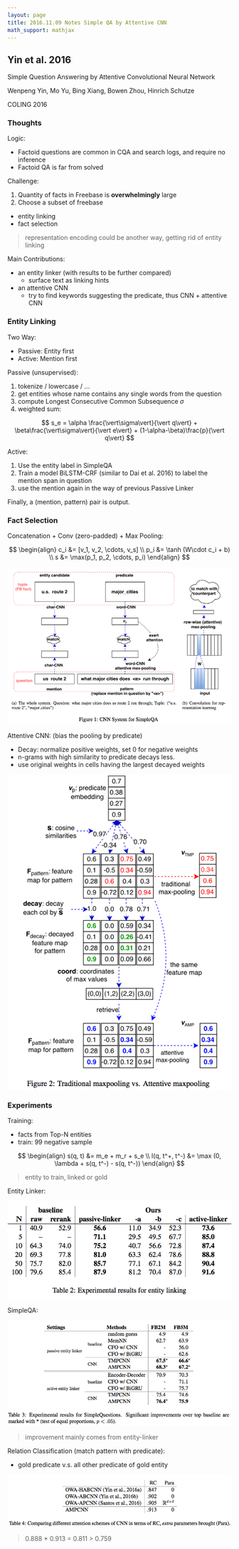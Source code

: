 ```yaml
---
layout: page
title: 2016.11.09 Notes Simple QA by Attentive CNN
math_support: mathjax
---
```



## Yin et al. 2016

Simple Question Answering by Attentive Convolutional Neural Network

Wenpeng Yin, Mo Yu, Bing Xiang, Bowen Zhou, Hinrich Schutze

COLING 2016

### Thoughts

Logic:

- Factoid questions are common in CQA and search logs, and require no inference
- Factoid QA is far from solved

Challenge:

1. Quantity of facts in Freebase is **overwhelmingly** large
2. Choose a subset of freebase
  - entity linking
  - fact selection

> representation encoding could be another way, getting rid of entity linking

Main Contributions:

- an entity linker (with results to be further compared)
  - surface text as linking hints
- an attentive CNN
  - try to find keywords suggesting the predicate, thus CNN + attentive CNN

### Entity Linking

Two Way:
- Passive: Entity first
- Active: Mention first

Passive (unsupervised):

1. tokenize / lowercase / ...
2. get entities whose name contains any single words from the question
3. compute Longest Consecutive Common Subsequence $\sigma$
4. weighted sum:

$$
s_e = \alpha \frac{\vert\sigma\vert}{\vert q\vert} + \beta\frac{\vert\sigma\vert}{\vert e\vert} + (1-\alpha-\beta)\frac{p}{\vert q\vert}
$$

Active:

1. Use the entity label in SimpleQA
2. Train a model BiLSTM-CRF (similar to Dai et al. 2016) to label the mention span in question
3. use the mention again in the way of previous Passive Linker

Finally, a (mention, pattern) pair is output.

> 

### Fact Selection

Concatenation + Conv (zero-padded) + Max Pooling:

$$
\begin{align}
c_i &= [v_1, v_2, \cdots, v_s] \\
p_i &= \tanh (W\cdot c_i + b) \\
s   &= \max(p_1, p_2, \cdots, p_i)
\end{align}
$$

![QQ20161108-0.png](resources/82ED5DDA1B6D081567E54B334EE29545.png)

Attentive CNN: (bias the pooling by predicate)

- Decay: normalize positive weights, set 0 for negative weights
- n-grams with high similarity to predicate decays less.
- use original weights in cells having the largest decayed weights

![QQ20161108-1.png](resources/6DB0A7E9474AB812F91B64134E894187.png)

### Experiments

Training:

- facts from Top-N entities
- train: 99 negative sample

$$
\begin{align}
s(q, t) &= m_e + m_r + s_e \\
l(q, t^+, t^-) &= \max (0, \lambda + s(q, t^-) - s(q, t^-))
\end{align}
$$

> entity to train, linked or gold

Entity Linker:

![QQ20161108-2.png](resources/3AB3C90B7981D7CE6C740F9334DCF9BE.png)

SimpleQA:

![QQ20161108-3.png](resources/A83DFE5A9F54D487A2444B3A89854635.png)

> improvement mainly comes from entity-linker

Relation Classification (match pattern with predicate):

- gold predicate v.s. all other predicate of gold entity

![QQ20161108-4.png](resources/0EEED809942B83036055ECD419734D2F.png)

> 0.888 * 0.913 = 0.811 > 0.759














